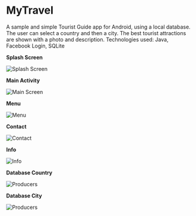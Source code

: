 # MyTravel
A sample and simple Tourist Guide app for Android, using a local database. The user can select a country and then a city. The best tourist attractions are shown with a photo and description. Technologies used: Java, Facebook Login, SQLite

**Splash Screen**

![Splash Screen](https://lh4.googleusercontent.com/ERKKuaMzhKGeKxRfudrsXeo51DyGGL5T1yYGhOxENaZCXo82LqWanXFLtSLdg9B7yvqVTOvGp1VKLw=w1825-h1297-rw)


**Main Activity**

![Main Screen](https://lh4.googleusercontent.com/t_dE8WuizmFedrrMmopiwmoJOGa1xclzBEWFAuGpdHVO_kFUv9PYgYziRwBHhq5R4SQuZaR3lsoogA=w1825-h1297-rw)


**Menu**

![Menu](https://lh4.googleusercontent.com/PTJBVnNTg7ro_016mQfb4FP-0K1UgnlB2Su5tSWAx4o0Pi_LKwrZgisgvzoJxCrxJAS9OnlJeO1gmg=w1825-h1297-rw)


**Contact**

![Contact](https://lh6.googleusercontent.com/_-X_w6nIyIFGyOJcPv4qvhxvI0gFTYh2XPoPOSDsAS4XSfbvXTc4tEWPhx9H8uIjuKQIiWO7K1bGAg=w1825-h1297-rw)


**Info**

![Info](https://lh5.googleusercontent.com/X_vI6Sae_CQn0C1iwP3lqaBd4KteKSDBKxpQhdiHY5rADa8dCSMq04sqzDtHqeTZjULHHkeI8-yJew=w1825-h1297-rw)


**Database Country**

![Producers](https://lh5.googleusercontent.com/pKeARLFgU-I53fcUtA1-OwgBieFGnRCHC_4016dkmcpZoWrxhigjx5fkJj519x8RkoE4NZ5qabU5cw=w1825-h1297)


**Database City**

![Producers](https://lh4.googleusercontent.com/qnAVVmK5HPmyXkQjI9SHCSjbvtgiuV3Ar5fNW-0X2dmufwHdnd-q2eU4TEdDZelXLI-morDHnh584g=w1825-h1297)



